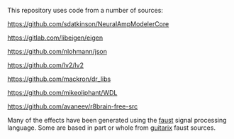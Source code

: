 This repository uses code from a number of sources:

https://github.com/sdatkinson/NeuralAmpModelerCore

https://gitlab.com/libeigen/eigen

https://github.com/nlohmann/json

https://github.com/lv2/lv2

https://github.com/mackron/dr_libs

https://github.com/mikeoliphant/WDL

https://github.com/avaneev/r8brain-free-src

Many of the effects have been generated using the [faust](https://github.com/grame-cncm/faust) signal processing language. Some are based in part or whole from [guitarix](https://github.com/brummer10/guitarix) faust sources.
